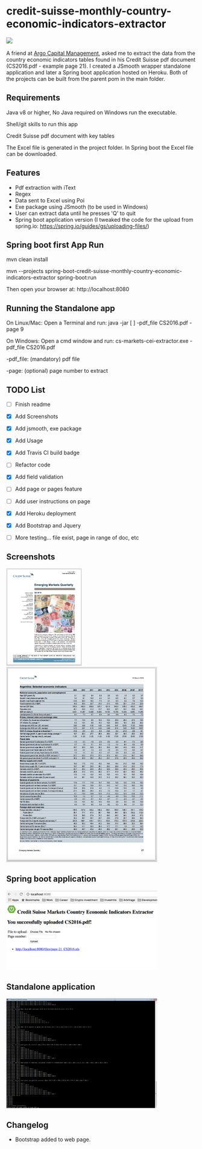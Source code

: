 # credit-suisse-monthly-country-economic-indicators-extractor

<img src="https://travis-ci.org/aquenneville/credit-suisse-monthly-country-economic-indicators-extractor.svg?branch=master"/>

A friend at [Argo Capital Management](http://www.argocm.com/about-argo), asked me to extract the data from the country economic indicators tables found in his Credit Suisse pdf document (CS2016.pdf - example page 21). I created a JSmooth wrapper standalone application and later a Spring boot application hosted on Heroku. Both of the projects can be built from the parent pom in the main folder.

Requirements
------------
Java v8 or higher, No Java required on Windows run the executable.

Shell/git skills to run this app

Credit Suisse pdf document with key tables

The Excel file is generated in the project folder. In Spring boot the Excel file can be downloaded. 

Features 
------------
- Pdf extraction with iText
- Regex
- Data sent to Excel using Poi
- Exe package using JSmooth (to be used in Windows)
- User can extract data until he presses 'Q' to quit
- Spring boot application version (I tweaked the code for the upload from spring.io: https://spring.io/guides/gs/uploading-files/)

Spring boot first App Run  
-------------------------
mvn clean install 

mvn --projects spring-boot-credit-suisse-monthly-country-economic-indicators-extractor spring-boot:run

Then open your browser at: http://localhost:8080

Running the Standalone app
--------------------------
On Linux/Mac: Open a Terminal and run: java -jar [ ] -pdf_file CS2016.pdf -page 9

On Windows: Open a cmd window and run: cs-markets-cei-extractor.exe -pdf_file CS2016.pdf

-pdf_file: (mandatory) pdf file

-page: (optional) page number to extract


TODO List
------------
- [ ] Finish readme
- [x] Add Screenshots
- [x] Add jsmooth, exe package
- [x] Add Usage
- [x] Add Travis CI build badge
- [ ] Refactor code
- [x] Add field validation
- [ ] Add page or pages feature 
- [ ] Add user instructions on page
- [x] Add Heroku deployment
- [x] Add Bootstrap and Jquery
- [ ] More testing... file exist, page in range of doc, etc


Screenshots
------------
<img width="200" alt="1st page" src="images/cs2016-page1.png">
<img width="400" alt="Table data to extract" src="images/cs2016-page21.png">

Spring boot application
-----------------------
<img width="400" alt="Springboot execution" src="images/screenshot-springboot-execution.png">

Standalone application
----------------------
<img width="400" alt="Loop execution" src="images/screenshot-execution.png">


Changelog
------------
- Bootstrap added to web page. 
